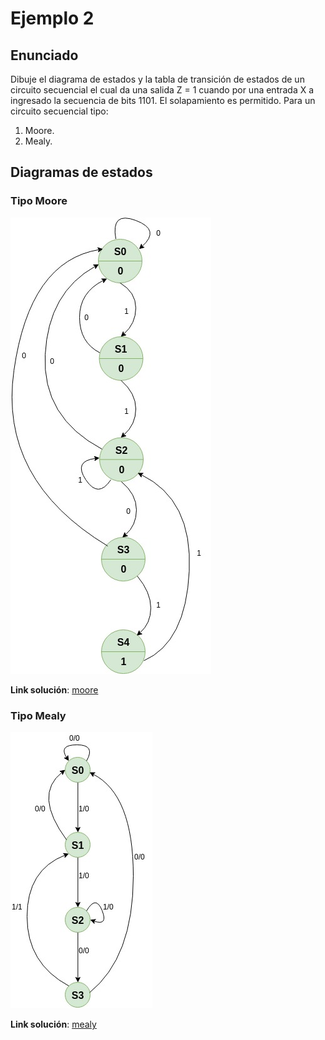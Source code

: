 # Ejemplo 2 #

## Enunciado ##

Dibuje el diagrama de estados y la tabla de transición de estados de un circuito secuencial el cual da una salida Z = 1 cuando por una entrada X a ingresado la secuencia de bits 1101. El solapamiento es permitido. Para un circuito secuencial tipo:
1. Moore.
2. Mealy.

## Diagramas de estados ##

### Tipo Moore ###

![moore](moore_example2.jpg)

**Link solución**: [moore](./moore) 

### Tipo Mealy ###

![mealy](example1_mealy.jpg)


**Link solución**: [mealy](./mealy) 

